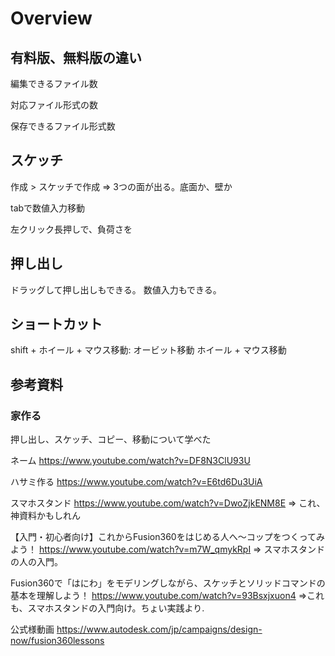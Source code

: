 # Overview

## 有料版、無料版の違い

編集できるファイル数

対応ファイル形式の数

保存できるファイル形式数





## スケッチ

作成 > スケッチで作成
=> 3つの面が出る。底面か、壁か

tabで数値入力移動


左クリック長押しで、負荷さを

## 押し出し

ドラッグして押し出しもできる。
数値入力もできる。


## ショートカット

shift + ホイール + マウス移動: オービット移動
ホイール + マウス移動


## 参考資料

### 家作る

押し出し、スケッチ、コピー、移動について学べた


ネーム
https://www.youtube.com/watch?v=DF8N3ClU93U

ハサミ作る
https://www.youtube.com/watch?v=E6td6Du3UiA

スマホスタンド
https://www.youtube.com/watch?v=DwoZjkENM8E
⇒ これ、神資料かもしれん

【入門・初心者向け】これからFusion360をはじめる人へ～コップをつくってみよう！
https://www.youtube.com/watch?v=m7W_qmykRpI
⇒ スマホスタンドの人の入門。

Fusion360で「はにわ」をモデリングしながら、スケッチとソリッドコマンドの基本を理解しよう！
https://www.youtube.com/watch?v=93Bsxjxuon4
⇒これも、スマホスタンドの入門向け。ちょい実践より.


公式様動画
https://www.autodesk.com/jp/campaigns/design-now/fusion360lessons